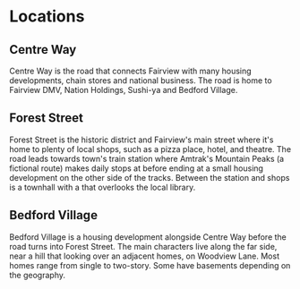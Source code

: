 # Locations

## Centre Way

Centre Way is the road that connects Fairview with many housing developments, chain stores and national business. The road is home to Fairview DMV, Nation Holdings, Sushi-ya and Bedford Village.

## Forest Street

Forest Street is the historic district and Fairview's main street where it's home to plenty of local shops, such as a pizza place, hotel, and theatre. The road leads towards town's train station where Amtrak's Mountain Peaks (a fictional route) makes daily stops at before ending at a small housing development on the other side of the tracks. Between the station and shops is a townhall with a that overlooks the local library.

## Bedford Village

Bedford Village is a housing development alongside Centre Way before the road turns into Forest Street. The main characters live along the far side, near a hill that looking over an adjacent homes, on Woodview Lane. Most homes range from single to two-story. Some have basements depending on the geography.
